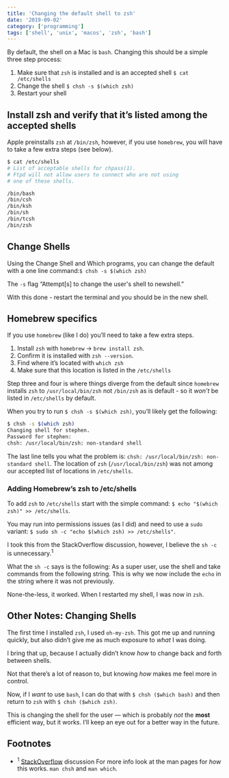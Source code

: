 ```yaml
---
title: 'Changing the default shell to zsh'
date: '2019-09-02'
category: ['programming']
tags: ['shell', 'unix', 'macos', 'zsh', 'bash']
---
```


By default, the shell on a Mac is `bash`. Changing this should be a simple three step process:
1. Make sure that `zsh` is installed and is an accepted shell `$ cat /etc/shells`
2. Change the shell  `$ chsh -s $(which zsh)`
3. Restart your shell

## Install zsh and verify that it’s listed among the accepted shells
Apple preinstalls `zsh` at `/bin/zsh`, however, if you use `homebrew`, you will have to take a few extra steps (see below).

```bash
$ cat /etc/shells
# List of acceptable shells for chpass(1).
# Ftpd will not allow users to connect who are not using
# one of these shells.

/bin/bash
/bin/csh
/bin/ksh
/bin/sh
/bin/tcsh
/bin/zsh
```

## Change Shells
Using the Change Shell and Which programs, you can change the default with a one line command:`$ chsh -s $(which zsh)`

The `-s` flag “Attempt[s] to change the user's shell to newshell.”

With this done - restart the terminal and you should be in the new shell.

## Homebrew specifics
If you use `homebrew` (like I do) you’ll need to take a few extra steps.

1. Install `zsh` with `homebrew` -> `brew install zsh`.
2. Confirm it is installed with `zsh --version`.
3. Find where it’s located with `which zsh`
4. Make sure that this location is listed in the `/etc/shells`

Step three and four is where things diverge from the default since `homebrew` installs `zsh` to `/usr/local/bin/zsh` not `/bin/zsh` as is default - so it *won’t* be listed in `/etc/shells` by default.

When you try to run `$ chsh -s $(which zsh)`, you’ll likely get the following:

```bash
$ chsh -s $(which zsh)
Changing shell for stephen.
Password for stephen:
chsh: /usr/local/bin/zsh: non-standard shell
```

The last line tells you what the problem is: `chsh: /usr/local/bin/zsh: non-standard shell`.  The location of `zsh` (`/usr/local/bin/zsh`) was not among our accepted list of locations in `/etc/shells`.

### Adding Homebrew’s zsh to /etc/shells
To add `zsh` to `/etc/shells` start with the simple command: `$ echo "$(which zsh)" >> /etc/shells`.

You may run into permissions issues (as I did) and need to use a `sudo` variant:  `$ sudo sh -c "echo $(which zsh) >> /etc/shells"`.

I took this from the StackOverflow discussion, however, I believe the `sh -c` is unnecessary.<sup>1</sup>

What the `sh -c` says is the following: As a super user, use the shell and take commands from the following string. This is why we now include the  `echo` in the string where it was not previously.

None-the-less, it worked. When I restarted my shell, I was now in `zsh`.

## Other Notes: Changing Shells
The first time I installed `zsh`, I used `oh-my-zsh`. This got me up and running quickly, but also didn’t give me as much exposure to *what* I was doing.

I bring that up, because I actually didn’t know *how* to change back and forth between shells.

Not that there’s a lot of reason to, but knowing *how* makes me feel more in control.

Now, if I *want* to use `bash`, I can do that with `$ chsh ($which bash)` and then return to `zsh` with `$ chsh ($which zsh)`.

This is changing the shell for the user — which is probably *not* the **most** efficient way, but it works. I’ll keep an eye out for a better way in the future.

## Footnotes
* <sup>1</sup> [StackOverflow](https://stackoverflow.com/a/44549662/9888057) discussion
For more info look at the man pages for *how* this works.
`man chsh` and `man which`.

